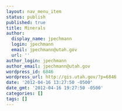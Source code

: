 ```yaml
---
layout: nav_menu_item
status: publish
published: true
title: Minerals
author:
  display_name: jpechmann
  login: jpechmann
  email: jpechmann@utah.gov
  url: ''
author_login: jpechmann
author_email: jpechmann@utah.gov
wordpress_id: 6846
wordpress_url: http://gis.utah.gov/?p=6846
date: '2012-04-16 13:27:50 -0500'
date_gmt: '2012-04-16 19:27:50 -0500'
categories: []
tags: []
---
```


